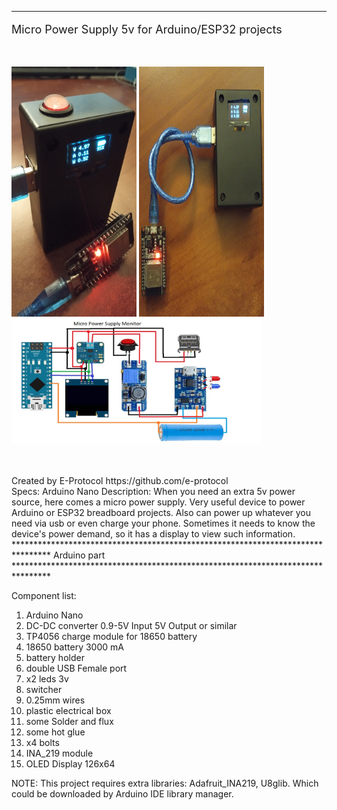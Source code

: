 ********************************************************************************
<p style="font-size:18px;">Micro Power Supply 5v for Arduino/ESP32 projects</p><br/>
<p float="left">
<img src = "Project Photo/microPowerSupplyMonitor_pic1.jpg" width = "200" height = "400" />
<img src = "Project Photo/microPowerSupplyMonitor_pic2.jpg" width = "200" height = "400" />
<img src = "Project Photo/microPowerSupplyMonitor Schematic.jpg" width = "400" height = "200" />
</p>
<br/>
<br/>
Created by E-Protocol
https://github.com/e-protocol
<br/>
Specs: Arduino Nano
Description: When you need an extra 5v power source, here comes a micro power supply. Very useful device
to power Arduino or ESP32 breadboard projects. Also can power up whatever you need via usb or even charge
your phone. Sometimes it needs to know the device's power demand, so it has a display to view such 
information.
<br/>
********************************************************************************
Arduino part
********************************************************************************

Component list:
1) Arduino Nano
2) DC-DC converter 0.9-5V Input 5V Output or similar
3) TP4056 charge module for 18650 battery
4) 18650 battery 3000 mA
5) battery holder
6) double USB Female port
7) x2 leds 3v
8) switcher
9) 0.25mm wires
10) plastic electrical box
11) some Solder and flux
12) some hot glue
13) x4 bolts
14) INA_219 module
15) OLED Display 126x64

NOTE: 
This project requires extra libraries: Adafruit_INA219, U8glib. Which could be 
downloaded by Arduino IDE library manager.
